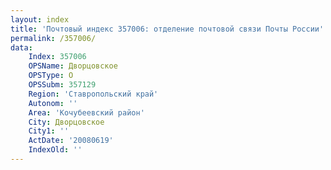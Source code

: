 ```yaml
---
layout: index
title: 'Почтовый индекс 357006: отделение почтовой связи Почты России'
permalink: /357006/
data:
    Index: 357006
    OPSName: Дворцовское
    OPSType: О
    OPSSubm: 357129
    Region: 'Ставропольский край'
    Autonom: ''
    Area: 'Кочубеевский район'
    City: Дворцовское
    City1: ''
    ActDate: '20080619'
    IndexOld: ''
---
```


